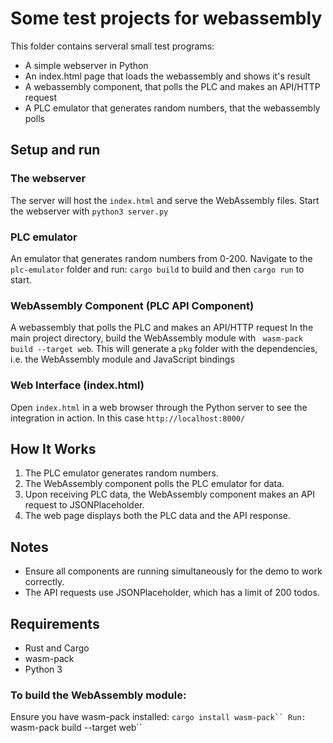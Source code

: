 # Some test projects for webassembly

This folder contains serveral small test programs:
* A simple webserver in Python
* An index.html page that loads the webassembly and shows it's result
* A webassembly component, that polls the PLC and makes an API/HTTP request
* A PLC emulator that generates random numbers, that the webassembly polls

## Setup and run

### The webserver 

The server will host the `index.html` and serve the WebAssembly files.
Start the webserver with `python3 server.py`


### PLC emulator

An emulator that generates random numbers from 0-200.
Navigate to the `plc-emulator` folder and run:
`cargo build` to build and then  `cargo run` to start.


### WebAssembly Component (PLC API Component)

A webassembly that polls the PLC and makes an API/HTTP request
In the main project directory, build the WebAssembly module 
with ` wasm-pack build --target web`. This will generate a `pkg` folder with the dependencies,
i.e.  the WebAssembly module and JavaScript bindings

### Web Interface (index.html)

Open `index.html` in a web browser through the Python server to see the integration in action.
In this case `http://localhost:8000/`

## How It Works

1. The PLC emulator generates random numbers.
2. The WebAssembly component polls the PLC emulator for data.
3. Upon receiving PLC data, the WebAssembly component makes an API request to JSONPlaceholder.
4. The web page displays both the PLC data and the API response.

## Notes

- Ensure all components are running simultaneously for the demo to work correctly.
- The API requests use JSONPlaceholder, which has a limit of 200 todos.

## Requirements

- Rust and Cargo
- wasm-pack
- Python 3

### To build the WebAssembly module:

Ensure you have wasm-pack installed: `cargo install wasm-pack``
Run: `wasm-pack build --target web``

